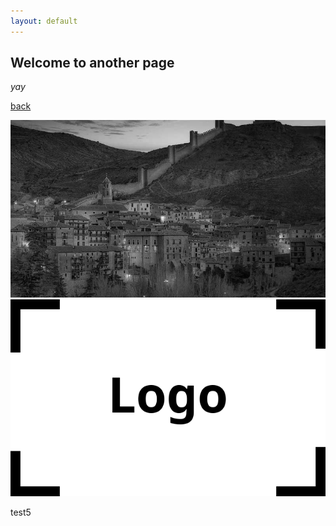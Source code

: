 ```yaml
---
layout: default
---
```


## Welcome to another page

_yay_

[back](./)

![test](assets/img/a.jpg)
![test](assets/img/grids/logo.png)

test5

